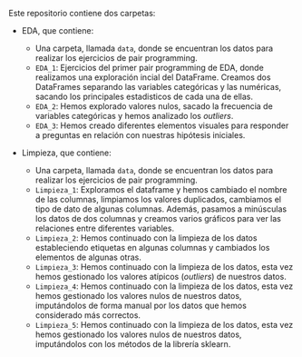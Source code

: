 Este repositorio contiene dos carpetas:

- EDA, que contiene:
    - Una carpeta, llamada `data`, donde se encuentran los datos para realizar los ejercicios de pair programming.
    - `EDA_1`: Ejercicios del primer pair programming de EDA, donde realizamos una exploración incial del DataFrame. Creamos dos DataFrames separando las variables categóricas y las numéricas, sacando los principales estadisticos de cada una de ellas. 
    - `EDA_2`: Hemos explorado valores nulos, sacado la frecuencia de variables categóricas y hemos analizado los *outliers*.
    - `EDA_3`: Hemos creado diferentes elementos visuales para responder a preguntas en relación con nuestras hipótesis iniciales.

- Limpieza, que contiene:
    - Una carpeta, llamada `data`, donde se encuentran los datos para realizar los ejercicios de pair programming.
    - `Limpieza_1`: Exploramos el dataframe y hemos cambiado el nombre de las columnas, limpiamos los valores duplicados, cambiamos el tipo de dato de algunas columnas. Además, pasamos a minúsculas los datos de dos columnas y creamos varios gráficos para ver las relaciones entre diferentes variables.
    - `Limpieza_2`: Hemos continuado con la limpieza de los datos estableciendo etiquetas en algunas columnas y cambiados los elementos de algunas otras.
    - `Limpieza_3`: Hemos continuado con la limpieza de los datos, esta vez hemos gestionado los valores atípicos (*outliers*) de nuestros datos.
    - `Limpieza_4`: Hemos continuado con la limpieza de los datos, esta vez hemos gestionado los valores nulos de nuestros datos, imputándolos de forma manual por los datos que hemos considerado más correctos.
    - `Limpieza_5`: Hemos continuado con la limpieza de los datos, esta vez hemos gestionado los valores nulos de nuestros datos, imputándolos con los métodos de la librería sklearn.